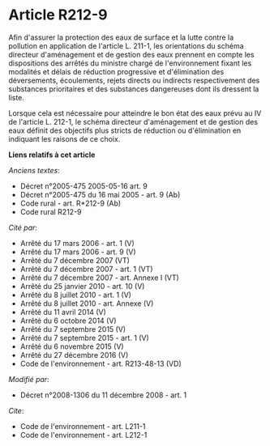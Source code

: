 # Article R212-9

Afin d'assurer la protection des eaux de surface et la lutte contre la pollution en application de l'article L. 211-1, les
orientations du schéma directeur d'aménagement et de gestion des eaux prennent en compte les dispositions des arrêtés du
ministre chargé de l'environnement fixant les modalités et délais de réduction progressive et d'élimination des déversements,
écoulements, rejets directs ou indirects respectivement des substances prioritaires et des substances dangereuses dont ils
dressent la liste. 

Lorsque cela est nécessaire pour atteindre le bon état des eaux prévu au IV de l'article L. 212-1, le schéma directeur
d'aménagement et de gestion des eaux définit des objectifs plus stricts de réduction ou d'élimination en indiquant les
raisons de ce choix.

**Liens relatifs à cet article**

_Anciens textes_:

  - Décret n°2005-475 2005-05-16 art. 9
  - Décret n°2005-475 du 16 mai 2005 - art. 9 (Ab)
  - Code rural - art. R*212-9 (Ab)
  - Code rural R212-9

_Cité par_:

  - Arrêté du 17 mars 2006 - art. 1 (V)
  - Arrêté du 17 mars 2006 - art. 9 (V)
  - Arrêté du 7 décembre 2007 (VT)
  - Arrêté du 7 décembre 2007 - art. 1 (VT)
  - Arrêté du 7 décembre 2007 - art. Annexe I (VT)
  - Arrêté du 25 janvier 2010 - art. 10 (V)
  - Arrêté du 8 juillet 2010 - art. 1 (V)
  - Arrêté du 8 juillet 2010 - art. Annexe (V)
  - Arrêté du 11 avril 2014 (V)
  - Arrêté du 6 octobre 2014 (V)
  - Arrêté du 7 septembre 2015 (V)
  - Arrêté du 7 septembre 2015 - art. 1 (V)
  - Arrêté du 6 novembre 2015 (V)
  - Arrêté du 27 décembre 2016 (V)
  - Code de l'environnement - art. R213-48-13 (VD)

_Modifié par_:

  - Décret n°2008-1306 du 11 décembre 2008 - art. 1

_Cite_:

  - Code de l'environnement - art. L211-1
  - Code de l'environnement - art. L212-1
